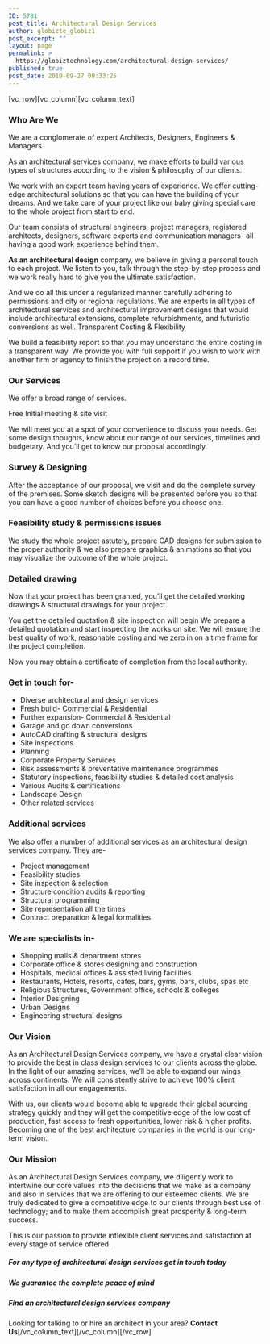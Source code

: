 ```yaml
---
ID: 5781
post_title: Architectural Design Services
author: globizte_globiz1
post_excerpt: ""
layout: page
permalink: >
  https://globiztechnology.com/architectural-design-services/
published: true
post_date: 2019-09-27 09:33:25
---
```

[vc_row][vc_column][vc_column_text]
<h3>Who Are We</h3>
We are a conglomerate of expert Architects, Designers, Engineers &amp; Managers.

As an architectural services company, we make efforts to build various types of structures according to the vision &amp; philosophy of our clients.

We work with an expert team having years of experience. We offer cutting-edge architectural solutions so that you can have the building of your dreams. And we take care of your project like our baby giving special care to the whole project from start to end.

Our team consists of structural engineers, project managers, registered architects, designers, software experts and communication managers- all having a good work experience behind them.

<b>As an architectural design</b> company, we believe in giving a personal touch to each project. We listen to you, talk through the step-by-step process and we work really hard to give you the ultimate satisfaction.

And we do all this under a regularized manner carefully adhering to permissions and city or regional regulations.
We are experts in all types of architectural services and architectural improvement designs that would include architectural extensions, complete refurbishments, and futuristic conversions as well.
Transparent Costing &amp; Flexibility

We build a feasibility report so that you may understand the entire costing in a transparent way.
We provide you with full support if you wish to work with another firm or agency to finish the project on a record time.
<h3>Our Services</h3>
We offer a broad range of services.

Free Initial meeting &amp; site visit

We will meet you at a spot of your convenience to discuss your needs. Get some design thoughts, know about our range of our services, timelines and budgetary. And you’ll get to know our proposal accordingly.
<h3>Survey &amp; Designing</h3>
After the acceptance of our proposal, we visit and do the complete survey of the premises. Some sketch designs will be presented before you so that you can have a good number of choices before you choose one.
<h3>Feasibility study &amp; permissions issues</h3>
We study the whole project astutely, prepare CAD designs for submission to the proper authority &amp; we also prepare graphics &amp; animations so that you may visualize the outcome of the whole project.
<h3>Detailed drawing</h3>
Now that your project has been granted, you’ll get the detailed working drawings &amp; structural drawings for your project.

You get the detailed quotation &amp; site inspection will begin
We prepare a detailed quotation and start inspecting the works on site. We will ensure the best quality of work, reasonable costing and we zero in on a time frame for the project completion.

Now you may obtain a certificate of completion from the local authority.
<h3>Get in touch for-</h3>
<ul>
 	<li>Diverse architectural and design services</li>
 	<li>Fresh build- Commercial &amp; Residential</li>
 	<li>Further expansion- Commercial &amp; Residential</li>
 	<li>Garage and go down conversions</li>
 	<li>AutoCAD drafting &amp; structural designs</li>
 	<li>Site inspections</li>
 	<li>Planning</li>
 	<li>Corporate Property Services</li>
 	<li>Risk assessments &amp; preventative maintenance programmes</li>
 	<li>Statutory inspections, feasibility studies &amp; detailed cost analysis</li>
 	<li>Various Audits &amp; certifications</li>
 	<li>Landscape Design</li>
 	<li>Other related services</li>
</ul>
<h3>Additional services</h3>
We also offer a number of additional services as an architectural design services company. They are-
<ul>
 	<li>Project management</li>
 	<li>Feasibility studies</li>
 	<li>Site inspection &amp; selection</li>
 	<li>Structure condition audits &amp; reporting</li>
 	<li>Structural programming</li>
 	<li>Site representation all the times</li>
 	<li>Contract preparation &amp; legal formalities</li>
</ul>
<h3>We are specialists in-</h3>
<ul>
 	<li>Shopping malls &amp; department stores</li>
 	<li>Corporate office &amp; stores designing and construction</li>
 	<li>Hospitals, medical offices &amp; assisted living facilities</li>
 	<li>Restaurants, Hotels, resorts, cafes, bars, gyms, bars, clubs, spas etc</li>
 	<li>Religious Structures, Government office, schools &amp; colleges</li>
 	<li>Interior Designing</li>
 	<li>Urban Designs</li>
 	<li>Engineering structural designs</li>
</ul>
<h3>Our Vision</h3>
As an Architectural Design Services company, we have a crystal clear vision to provide the best in class design services to our clients across the globe. In the light of our amazing services, we’ll be able to expand our wings across continents. We will consistently strive to achieve 100% client satisfaction in all our engagements.

With us, our clients would become able to upgrade their global sourcing strategy quickly and they will get the competitive edge of the low cost of production, fast access to fresh opportunities, lower risk &amp; higher profits.
Becoming one of the best architecture companies in the world is our long-term vision.
<h3>Our Mission</h3>
As an Architectural Design Services company, we diligently work to intertwine our core values into the decisions that we make as a company and also in services that we are offering to our esteemed clients. We are truly dedicated to give a competitive edge to our clients through best use of technology; and to make them accomplish great prosperity &amp; long-term success.

This is our passion to provide inflexible client services and satisfaction at every stage of service offered.
<h5><strong>For any type of architectural design services get in touch today</strong></h5>
<h5><strong>We guarantee the complete peace of mind</strong></h5>
<h5><strong>Find an architectural design services company</strong></h5>
Looking for talking to or hire an architect in your area? <b>Contact Us</b>[/vc_column_text][/vc_column][/vc_row]